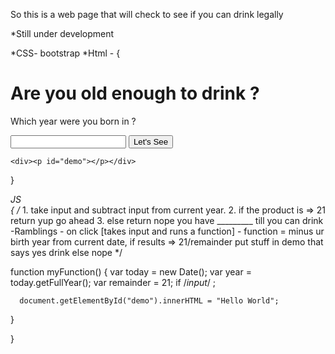 So this is a web page that will check to see if you can drink legally

*Still under development

*CSS- bootstrap
*Html - {
  <body>
  <div id="blurred_bckgrd">
    <div id="header">
      <h1>Are you old enough to drink ?</h1>
    </div>
    <div>
      <form>
        <p>Which year were you born in ? </p>
        <input type="number" name="yourbirthyr">
        <button onclick="myFunction()" class="btn btn-default">Let's See</button>
      </form>
    </div>

    <div><p id="demo"></p></div>
  </div>
</body>
}

*JS  
{
  /*  1. take input and subtract input from current year.
      2. if the product is => 21 return yup go ahead
      3. else return nope you have _________ till you can drink
     -Ramblings - on click [takes input and runs a function]
                - function = minus ur birth year from current
                  date, if results => 21/remainder put stuff in demo that says yes drink else nope
  */

  function myFunction() {
    var today = new Date();
    var year = today.getFullYear();
    var remainder = 21;
    if /*input*/ ;

      document.getElementById("demo").innerHTML = "Hello World";
  }

}
